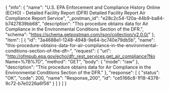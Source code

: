 {
  "info": {
    "name": "U.S. EPA Enforcement and Compliance History Online (ECHO) - Detailed Facility Report (DFR) Detailed Facility Report Air Compliance Report Service",
    "_postman_id": "e28c2c54-120a-44b9-ba84-b7427839bb68",
    "description": "This procedure obtains data for Air Compliance in the Environmental Conditions Section of the DFR.",
    "schema": "https://schema.getpostman.com/json/collection/v2.0.0/"
  },
  "item": [
    {
      "id": "3a4688e1-1248-4948-9e64-bc740e79db5b",
      "name": "this-procedure-obtains-data-for-air-compliance-in-the-environmental-conditions-section-of-the-dfr-",
      "request": {
        "url": "http://ofmpub.epa.gov/echo/dfr_rest_services.get_air_compliance?No Name=%7B%7D",
        "method": "GET",
        "body": {
          "mode": "raw"
        },
        "description": "This procedure obtains data for Air Compliance in the Environmental Conditions Section of the DFR."
      },
      "response": [
        {
          "status": "OK",
          "code": 200,
          "name": "Response_200",
          "id": "ce5166c8-1f18-4378-9c72-b7e0226a6f56"
        }
      ]
    }
  ]
}